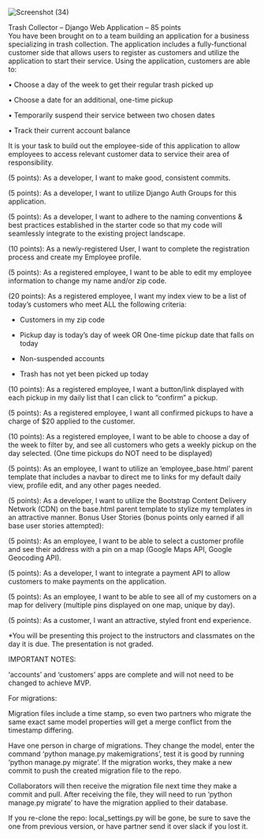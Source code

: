 ![Screenshot (34)](https://user-images.githubusercontent.com/91759734/140565455-48ed7860-2e66-4acd-8084-eb026ef48bc7.png)

Trash Collector – Django Web Application – 85 points  
You have been brought on to a team building an application for a business specializing in trash collection. The application includes a fully-functional customer side that allows
users to register as customers and utilize the application to start their service. Using the application, customers are able to:

•	Choose a day of the week to get their regular trash picked up

•	Choose a date for an additional, one-time pickup

•	Temporarily suspend their service between two chosen dates

•	Track their current account balance

It is your task to build out the employee-side of this application to allow employees to access relevant customer data to service their area of responsibility. 

(5 points): As a developer, I want to make good, consistent commits. 

(5 points): As a developer, I want to utilize Django Auth Groups for this application. 

(5 points): As a developer, I want to adhere to the naming conventions & best practices established in the starter code so that my code will seamlessly integrate to the existing project landscape.

(10 points): As a newly-registered User, I want to complete the registration process and create my Employee profile. 

(5 points): As a registered employee, I want to be able to edit my employee information to change my name and/or zip code.

(20 points): As a registered employee, I want my index view to be a list of today’s customers who meet ALL the following criteria:

-	Customers in my zip code

-	Pickup day is today’s day of week OR One-time pickup date that falls on today

-	Non-suspended accounts

-	Trash has not yet been picked up today

(10 points): As a registered employee, I want a button/link displayed with each pickup in my daily list that I can click to “confirm” a pickup.

(5 points): As a registered employee, I want all confirmed pickups to have a charge of $20 applied to the customer.

(10 points): As a registered employee, I want to be able to choose a day of the week to filter by, and see all customers who gets a weekly pickup on the day selected. (One time pickups do NOT need to be displayed)

(5 points): As an employee, I want to utilize an ‘employee_base.html’ parent template that includes a  navbar to direct me to links for my default daily view, profile edit, and any other pages needed.

(5 points): As a developer, I want to utilize the Bootstrap Content Delivery Network (CDN) on the base.html parent template to stylize my templates in an attractive manner.
Bonus User Stories (bonus points only earned if all base user stories attempted):

(5 points): As an employee, I want to be able to select a customer profile and see their address with a pin on a map (Google Maps API, Google Geocoding API).

(5 points): As a developer, I want to integrate a payment API to allow customers to make payments on the application. 

(5 points): As an employee, I want to be able to see all of my customers on a map for delivery (multiple pins displayed on one map, unique by day). 

(5 points): As a customer, I want an attractive, styled front end experience.

*You will be presenting this project to the instructors and classmates on the day it is due. The presentation is not graded. 

IMPORTANT NOTES:

‘accounts’ and ‘customers’ apps are complete and will not need to be changed to achieve MVP.

For migrations:

Migration files include a time stamp, so even two partners who migrate the same exact same model properties will get a merge conflict from the timestamp differing.

Have one person in charge of migrations. They change the model, enter the command ‘python manage.py makemigrations’, test it is good by running ‘python manage.py migrate’. If the migration works, they make a new commit to push the created migration file to the repo.

Collaborators will then receive the migration file next time they make a commit and pull. After receiving the file, they will need to run ‘python manage.py migrate’ to have the migration applied to their database.

If you re-clone the repo:
local_settings.py will be gone, be sure to save the one from previous version, or have partner send it over slack if you lost it.

